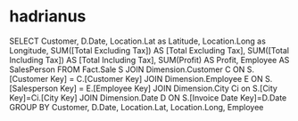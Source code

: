 # hadrianus


SELECT Customer, D.Date, Location.Lat as Latitude, Location.Long as Longitude, SUM([Total Excluding Tax]) AS [Total Excluding Tax], SUM([Total Including Tax]) AS [Total Including Tax], SUM(Profit) AS Profit, Employee AS SalesPerson
FROM Fact.Sale S JOIN Dimension.Customer C ON S.[Customer Key] = C.[Customer Key]
	JOIN Dimension.Employee E ON S.[Salesperson Key] = E.[Employee Key]
	JOIN Dimension.City Ci on S.[City Key]=Ci.[City Key]
	JOIN Dimension.Date D ON S.[Invoice Date Key]=D.Date
GROUP BY Customer, D.Date, Location.Lat, Location.Long, Employee
